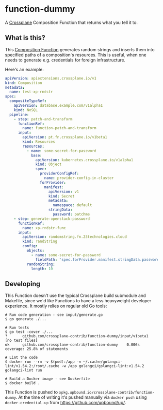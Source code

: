 # function-dummy

A [Crossplane] Composition Function that returns what you tell it to.

## What is this?

This [Composition Function][function-design] generates random strings and inserts them into specified paths of a composition's resources. This is useful, when one needs to generate e.g. credentials for foreign infrastructure.

Here's an example:

```yaml
apiVersion: apiextensions.crossplane.io/v1
kind: Composition
metadata:
  name: test-xp-rndstr
spec:
  compositeTypeRef:
    apiVersion: database.example.com/v1alpha1
    kind: NoSQL
  pipeline:
    - step: patch-and-transform
      functionRef:
        name: function-patch-and-transform
      input:
        apiVersion: pt.fn.crossplane.io/v1beta1
        kind: Resources
        resources:
          - name: some-secret-for-password 
            base:
              apiVersion: kubernetes.crossplane.io/v1alpha1
              kind: Object
              spec:
                providerConfigRef:
                  name: provider-config-in-cluster
                forProvider:
                  manifest:
                    apiVersion: v1
                    kind: Secret
                    metadata:
                      namespace: default
                    stringData:
                      password: patchme
    - step: generate-openstack-password
      functionRef:
        name: xp-rndstr-func 
      input:
        apiVersion: randomstring.fn.23technologies.cloud
        kind: randString
        config:
          objects:
            - name: some-secret-for-password 
              fieldPath: "spec.forProvider.manifest.stringData.password"
          randomString:
            length: 10
```

## Developing

This Function doesn't use the typical Crossplane build submodule and Makefile,
since we'd like Functions to have a less heavyweight developer experience.
It mostly relies on regular old Go tools:

```shell
# Run code generation - see input/generate.go
$ go generate ./...

# Run tests
$ go test -cover ./...
?       github.com/crossplane-contrib/function-dummy/input/v1beta1      [no test files]
ok      github.com/crossplane-contrib/function-dummy    0.006s  coverage: 25.8% of statements

# Lint the code
$ docker run --rm -v $(pwd):/app -v ~/.cache/golangci-lint/v1.54.2:/root/.cache -w /app golangci/golangci-lint:v1.54.2 golangci-lint run

# Build a Docker image - see Dockerfile
$ docker build .
```

This Function is pushed to `xpkg.upbound.io/crossplane-contrib/function-dummy`.
At the time of writing it's pushed manually via `docker push` using
`docker-credential-up` from https://github.com/upbound/up/.

[Crossplane]: https://crossplane.io
[function-design]: https://github.com/crossplane/crossplane/blob/3996f20/design/design-doc-composition-functions.md
[function-pr]: https://github.com/crossplane/crossplane/pull/4500
[docs-composition]: https://docs.crossplane.io/v1.13/getting-started/provider-aws-part-2/#create-a-deployment-template
[#2581]: https://github.com/crossplane/crossplane/issues/2581
[merge]: https://pkg.go.dev/github.com/golang/protobuf/proto#Merge
